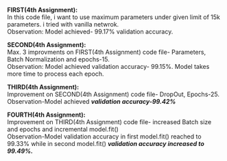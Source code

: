 **FIRST(4th Assignment):**</br>
In this code file, i want to use maximum parameters under given limit of 15k parameters. i tried with vanilla netwrok.</br> 
Observation: Model achieved- 99.17% validation accuracy.

**SECOND(4th Assignment):**</br>
Max. 3 improvments on FIRST(4th Assignment) code file- Parameters, Batch Normalization and epochs-15.</br>
Observation: Model achieved validation accuracy- 99.15%. Model takes more time to process each epoch.

**THIRD(4th Assignment):**</br>
Improvement on SECOND(4th Assignment) code file- DropOut, Epochs-25.</br>
Observation-Model achieved <b>*validation accuracy-99.42%*</b>

**FOURTH(4th Assignment):**</br>
Improvement on THIRD(4th Assignment) code file- increased Batch size and epochs and incremental model.fit()</br> 
Observation-Model validation accuracy in first model.fit() reached to 99.33% while in second model.fit() <b>*validation accuracy increased to 99.49%.*</b>
